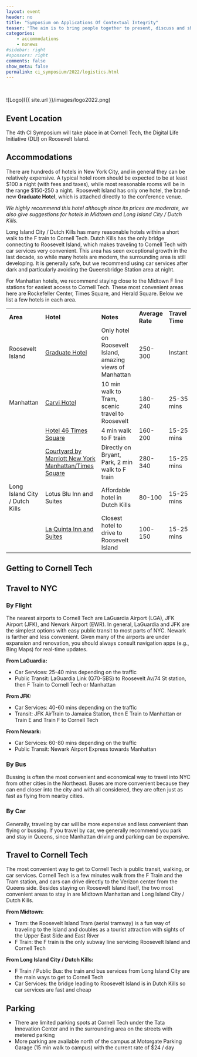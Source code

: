 ```yaml
---
layout: event
header: no
title: "Symposium on Applications Of Contextual Integrity"
teaser: "The aim is to bring people together to present, discuss and share ideas based on ongoing and completed projects drawing on CI as their underlying conception of privacy."
categories:
    - accommodations
    - nonews
#sidebar: right
#sponsors: right
comments: false
show_meta: false
permalink: ci_symposium/2022/logistics.html
---
```

<br/>

![Logo]({{ site.url }}/images/logo2022.png)

## Event Location

 The 4th CI Symposium will take place in at Cornell Tech, the Digital Life Initiative (DLI) on Roosevelt Island.
 
## Accommodations

There are hundreds of hotels in New York City, and in general they can be relatively expensive. A typical hotel room should be expected to be at least $100 a night (with fees and taxes), while most reasonable rooms will be in the range $150-250 a night.  Roosevelt Island has only one hotel, the brand-new **Graduate Hotel**, which is attached directly to the conference venue. 

_We highly recommend this hotel although since its prices are moderate, we also give suggestions for hotels in Midtown and Long Island City / Dutch Kills._

Long Island City / Dutch Kills has many reasonable hotels within a short walk to the F train to Cornell Tech. Dutch Kills has the only bridge connecting to Roosevelt Island, which makes traveling to Cornell Tech with car services very convenient. This area has seen exceptional growth in the last decade, so while many hotels are modern, the surrounding area is still developing. It is generally safe, but we recommend using car services after dark and particularly avoiding the Queensbridge Station area at night.

For Manhattan hotels, we recommend staying close to the Midtown F line stations for easiest access to Cornell Tech. These most convenient areas here are Rockefeller Center, Times Square, and Herald Square. Below we list a few hotels in each area.

|     |     |     |     |     |
| --- | --- | --- | --- | --- |
| **Area** | **Hotel** | **Notes** | **Average Rate** | **Travel Time** |
| Roosevelt Island | [Graduate Hotel](https://www.graduatehotels.com/roosevelt-island/) | Only hotel on Roosevelt Island, amazing views of Manhattan | 250-300 | Instant |
| Manhattan | [Carvi Hotel](https://www.carvihotelnyc.com/) | 10 min walk to Tram, scenic travel to Roosevelt | 180-240 | 25-35 mins |
|     | [Hotel 46 Times Square](https://www.hotel46timessquare.com/) | 4 min walk to F train | 160-200 | 15-25 mins |
|     |[Courtyard by Marriott New York Manhattan/Times Square](http://www.marriott.com/hotels/travel/nycmd-courtyard-new-york-manhattan-times-square/) | Directly on Bryant, Park, 2 min walk to F train | 280-340 | 15-25 mins |
| Long Island City / Dutch Kills | Lotus Blu Inn and Suites | Affordable hotel in Dutch Kills | 80-100 | 15-25 mins |
|     | [La Quinta Inn and Suites](https://www.wyndhamhotels.com/laquinta/long-island-city-new-york/la-quinta-long-island-city/overview)| Closest hotel to drive to Roosevelt Island | 100-150 | 15-25 mins |

## Getting to Cornell Tech

## **Travel to NYC**

### **By Flight**

The nearest airports to Cornell Tech are LaGuardia Airport (LGA), JFK Airport (JFK), and Newark Airport (EWR). In general, LaGuardia and JFK are the simplest options with easy public transit to most parts of NYC. Newark is farther and less convenient. Given many of the airports are under expansion and renovation, you should always consult navigation apps (e.g., Bing Maps) for real-time updates. 

**From LaGuardia:** 

* Car Services: 25-40 mins depending on the traffic
* Public Transit: LaGuardia Link (Q70-SBS) to Roosevelt Av/74 St station, then F Train to Cornell Tech or Manhattan

**From JFK:**

* Car Services: 40-60 mins depending on the traffic
* Transit: JFK AirTrain to Jamaica Station, then E Train to Manhattan or Train E and Train F to Cornell Tech

**From Newark:**

* Car Services: 60-80 mins depending on the traffic
* Public Transit: Newark Airport Express towards Manhattan

### **By Bus**

Bussing is often the most convenient and economical way to travel into NYC from other cities in the Northeast. Buses are more convenient because they can end closer into the city and with all considered, they are often just as fast as flying from nearby cities.

### **By Car**

Generally, traveling by car will be more expensive and less convenient than flying or bussing. If you travel by car, we generally recommend you park and stay in Queens, since Manhattan driving and parking can be expensive.

## **Travel to Cornell Tech**

The most convenient way to get to Cornell Tech is public transit, walking, or car services. Cornell Tech is a few minutes walk from the F Train and the Tram station, and cars can drive directly to the Verizon center from the Queens side. Besides staying on Roosevelt Island itself, the two most convenient areas to stay in are Midtown Manhattan and Long Island City / Dutch Kills.

**From Midtown:**

* Tram: the Roosevelt Island Tram (aerial tramway) is a fun way of traveling to the Island and doubles as a tourist attraction with sights of the Upper East Side and East River
* F Train: the F train is the only subway line servicing Roosevelt Island and Cornell Tech

**From Long Island City / Dutch Kills:** 

* F Train / Public Bus: the train and bus services from Long Island City are the main ways to get to Cornell Tech
* Car Services: the bridge leading to Roosevelt Island is in Dutch Kills so car services are fast and cheap

## Parking

* There are limited parking spots at Cornell Tech under the Tata Innovation Center and in the surrounding area on the streets with metered parking
* More parking are available north of the campus at Motorgate Parking Garage (15 min walk to campus) with the current rate of $24 / day



